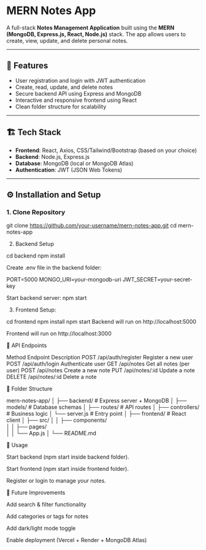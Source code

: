 # MERN Notes App  

A full-stack **Notes Management Application** built using the **MERN (MongoDB, Express.js, React, Node.js)** stack. The app allows users to create, view, update, and delete personal notes.  

---

## 📌 Features  
- User registration and login with JWT authentication  
- Create, read, update, and delete notes  
- Secure backend API using Express and MongoDB  
- Interactive and responsive frontend using React  
- Clean folder structure for scalability  

---

## 🏗️ Tech Stack  
- **Frontend**: React, Axios, CSS/Tailwind/Bootstrap (based on your choice)  
- **Backend**: Node.js, Express.js  
- **Database**: MongoDB (local or MongoDB Atlas)  
- **Authentication**: JWT (JSON Web Tokens)  

---

## ⚙️ Installation and Setup  

### 1. Clone Repository  

git clone https://github.com/your-username/mern-notes-app.git
cd mern-notes-app


2. Backend Setup

cd backend
npm install

Create .env file in the backend folder:

PORT=5000
MONGO_URI=your-mongodb-uri
JWT_SECRET=your-secret-key

Start backend server:
npm start

3. Frontend Setup:
   
cd frontend
npm install
npm start
Backend will run on http://localhost:5000

Frontend will run on http://localhost:3000

📡 API Endpoints

Method	Endpoint	Description
POST	/api/auth/register	Register a new user
POST	/api/auth/login	Authenticate user
GET	/api/notes	Get all notes (per user)
POST	/api/notes	Create a new note
PUT	/api/notes/:id	Update a note
DELETE	/api/notes/:id	Delete a note

📂 Folder Structure

mern-notes-app/
│
├── backend/         # Express server + MongoDB
│   ├── models/      # Database schemas
│   ├── routes/      # API routes
│   ├── controllers/ # Business logic
│   └── server.js    # Entry point
│
├── frontend/        # React client
│   ├── src/
│   │   ├── components/  
│   │   ├── pages/  
│   │   └── App.js
│
└── README.md

📖 Usage

Start backend (npm start inside backend folder).

Start frontend (npm start inside frontend folder).

Register or login to manage your notes.

📌 Future Improvements

Add search & filter functionality

Add categories or tags for notes

Add dark/light mode toggle

Enable deployment (Vercel + Render + MongoDB Atlas)
